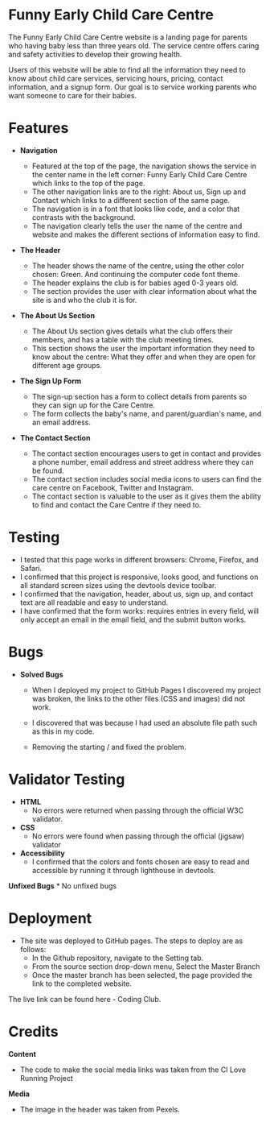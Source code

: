 # Funny Early Child Care Centre
The Funny Early Child Care Centre website is a landing page for parents who having baby less than three years old. The service centre offers caring and safety activities to develop their growing health. 

Users of this website will be able to find all the information they need to know about child care services, servicing hours, pricing, contact information, and a signup form. Our goal is to service working parents who want someone to care for their babies. 



# Features
*  **Navigation**
     * Featured at the top of the page, the navigation shows the service in the center name in the left corner: Funny Early Child Care Centre which links to the top of the page.
     * The other navigation links are to the right:  About us, Sign up and Contact which links to a different section of the same page.
     * The navigation is in a font that looks like code, and a color that contrasts with the background.
     * The navigation clearly tells the user the name of the centre and website and makes the different sections of information easy to find.

 * **The Header**
    * The header shows the name of the centre, using the other color chosen: Green. And continuing the computer code font theme.
    * The header explains the club is for babies aged 0-3 years old.
    * The section provides the user with clear information about what the site is and who the club it is for.
  
  * **The About Us Section**
     * The About Us section gives details what the club offers their members, and has a table with the club meeting times.
     * This section shows the user the important information they need to know about the centre: What they offer and when they are open for different age groups.

   * **The Sign Up Form**
      * The sign-up section has a form to collect details from parents so they can sign up for the Care Centre.
      * The form collects the baby's name, and parent/guardian's name, and an email address.

   * **The Contact Section**
       * The contact section encourages users to get in contact and provides a phone number, email address and street address where they can be found. 
       * The contact section includes social media icons to users can find the care centre  on Facebook, Twitter and  Instagram.
       * The contact section is valuable to the user as it gives them the ability to find and contact the Care Centre if they need to. 

  # Testing 
   * I tested that this page works in different browsers: Chrome, Firefox, and Safari.
   * I confirmed that this project is responsive, looks good, and functions on all standard screen sizes using the devtools device toolbar.
   * I confirmed that the navigation, header, about us, sign up, and contact text are all readable and easy to understand.
   * I have confirmed that the form works: requires entries in every field, will only accept an email in the email field, and the submit button works. 

# Bugs 
   * **Solved Bugs**
      * When I deployed my project to GitHub Pages I discovered my project was broken, the links to the other files (CSS and images) did not work.
      * I discovered that was because I had used an absolute file path such as this in my code.
    
      * Removing the starting / and fixed the problem.

# Validator Testing
* **HTML**
    * No errors were returned when passing through the official W3C validator. 
* **CSS**
    * No errors were found when passing through the official (jigsaw) validator
* **Accessibility**
  * I confirmed that the colors and fonts chosen are easy to read and accessible by running it through lighthouse  in devtools.

**Unfixed Bugs**
    * No unfixed bugs
   
  # Deployment
  * The site was deployed to GitHub pages. The steps to deploy are as follows:
      * In the Github repository, navigate to the Setting tab.
      * From the source section drop-down menu, Select the Master Branch
      * Once the master branch has been selected, the page provided the link to the completed website.
   
  The live link can be found here  - Coding Club.

# Credits
**Content**
* The code to make the social media links was taken from the CI Love Running Project

**Media**
* The image in the header was taken from Pexels. 
